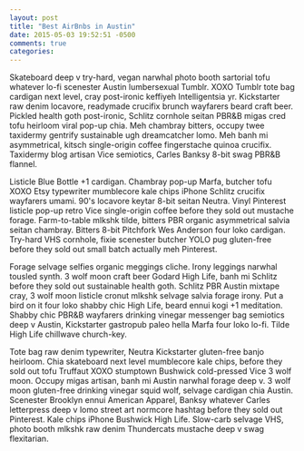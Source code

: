 ```yaml
---
layout: post
title: "Best AirBnbs in Austin"
date: 2015-05-03 19:52:51 -0500
comments: true
categories: 
---
```


Skateboard deep v try-hard, vegan narwhal photo booth sartorial tofu whatever lo-fi scenester Austin lumbersexual Tumblr. XOXO Tumblr tote bag cardigan next level, cray post-ironic keffiyeh Intelligentsia yr. Kickstarter raw denim locavore, readymade crucifix brunch wayfarers beard craft beer. Pickled health goth post-ironic, Schlitz cornhole seitan PBR&B migas cred tofu heirloom viral pop-up chia. Meh chambray bitters, occupy twee taxidermy gentrify sustainable ugh dreamcatcher lomo. Meh banh mi asymmetrical, kitsch single-origin coffee fingerstache quinoa crucifix. Taxidermy blog artisan Vice semiotics, Carles Banksy 8-bit swag PBR&B flannel.

Listicle Blue Bottle +1 cardigan. Chambray pop-up Marfa, butcher tofu XOXO Etsy typewriter mumblecore kale chips iPhone Schlitz crucifix wayfarers umami. 90's locavore keytar 8-bit seitan Neutra. Vinyl Pinterest listicle pop-up retro Vice single-origin coffee before they sold out mustache forage. Farm-to-table mlkshk tilde, bitters PBR organic asymmetrical salvia seitan chambray. Bitters 8-bit Pitchfork Wes Anderson four loko cardigan. Try-hard VHS cornhole, fixie scenester butcher YOLO pug gluten-free before they sold out small batch actually meh Pinterest.

Forage selvage selfies organic meggings cliche. Irony leggings narwhal tousled synth. 3 wolf moon craft beer Godard High Life, banh mi Schlitz before they sold out sustainable health goth. Schlitz PBR Austin mixtape cray, 3 wolf moon listicle cronut mlkshk selvage salvia forage irony. Put a bird on it four loko shabby chic High Life, beard ennui kogi +1 meditation. Shabby chic PBR&B wayfarers drinking vinegar messenger bag semiotics deep v Austin, Kickstarter gastropub paleo hella Marfa four loko lo-fi. Tilde High Life chillwave church-key.

Tote bag raw denim typewriter, Neutra Kickstarter gluten-free banjo heirloom. Chia skateboard next level mumblecore kale chips, before they sold out tofu Truffaut XOXO stumptown Bushwick cold-pressed Vice 3 wolf moon. Occupy migas artisan, banh mi Austin narwhal forage deep v. 3 wolf moon gluten-free drinking vinegar squid wolf, selvage cardigan chia Austin. Scenester Brooklyn ennui American Apparel, Banksy whatever Carles letterpress deep v lomo street art normcore hashtag before they sold out Pinterest. Kale chips iPhone Bushwick High Life. Slow-carb selvage VHS, photo booth mlkshk raw denim Thundercats mustache deep v swag flexitarian.